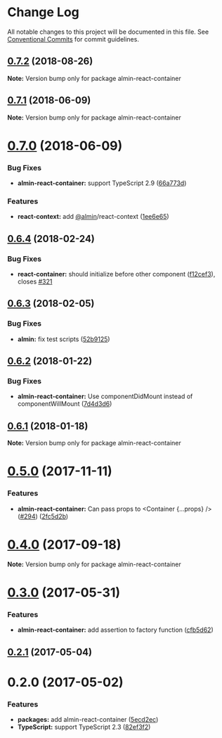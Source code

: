 # Change Log

All notable changes to this project will be documented in this file.
See [Conventional Commits](https://conventionalcommits.org) for commit guidelines.

<a name="0.7.2"></a>
## [0.7.2](https://github.com/almin/almin/compare/almin-react-container@0.7.1...almin-react-container@0.7.2) (2018-08-26)

**Note:** Version bump only for package almin-react-container





<a name="0.7.1"></a>
## [0.7.1](https://github.com/almin/almin/compare/almin-react-container@0.7.0...almin-react-container@0.7.1) (2018-06-09)




**Note:** Version bump only for package almin-react-container

<a name="0.7.0"></a>
# [0.7.0](https://github.com/almin/almin/compare/almin-react-container@0.6.4...almin-react-container@0.7.0) (2018-06-09)


### Bug Fixes

* **almin-react-container:** support TypeScript 2.9 ([66a773d](https://github.com/almin/almin/commit/66a773d))


### Features

* **react-context:** add [@almin](https://github.com/almin)/react-context ([1ee6e65](https://github.com/almin/almin/commit/1ee6e65))




<a name="0.6.4"></a>
## [0.6.4](https://github.com/almin/almin/compare/almin-react-container@0.6.3...almin-react-container@0.6.4) (2018-02-24)


### Bug Fixes

* **react-container:** should initialize before other component ([f12cef3](https://github.com/almin/almin/commit/f12cef3)), closes [#321](https://github.com/almin/almin/issues/321)




<a name="0.6.3"></a>
## [0.6.3](https://github.com/almin/almin/compare/almin-react-container@0.6.2...almin-react-container@0.6.3) (2018-02-05)


### Bug Fixes

* **almin:** fix test scripts ([52b9125](https://github.com/almin/almin/commit/52b9125))




<a name="0.6.2"></a>
## [0.6.2](https://github.com/almin/almin/compare/almin-react-container@0.6.1...almin-react-container@0.6.2) (2018-01-22)


### Bug Fixes

* **almin-react-container:** Use componentDidMount instead of componentWillMount ([7d4d3d6](https://github.com/almin/almin/commit/7d4d3d6))




<a name="0.6.1"></a>
## [0.6.1](https://github.com/almin/almin/compare/almin-react-container@0.6.0...almin-react-container@0.6.1) (2018-01-18)




**Note:** Version bump only for package almin-react-container

<a name="0.5.0"></a>
# [0.5.0](https://github.com/almin/almin/compare/almin-react-container@0.4.0...almin-react-container@0.5.0) (2017-11-11)


### Features

* **almin-react-container:** Can pass props to <Container {...props} />  ([#294](https://github.com/almin/almin/issues/294)) ([2fc5d2b](https://github.com/almin/almin/commit/2fc5d2b))




<a name="0.4.0"></a>
# [0.4.0](https://github.com/almin/almin/compare/almin-react-container@0.3.9...almin-react-container@0.4.0) (2017-09-18)




**Note:** Version bump only for package almin-react-container

<a name="0.3.0"></a>
# [0.3.0](https://github.com/almin/almin/compare/almin-react-container@0.2.2...almin-react-container@0.3.0) (2017-05-31)


### Features

* **almin-react-container:** add assertion to factory function ([cfb5d62](https://github.com/almin/almin/commit/cfb5d62))




<a name="0.2.1"></a>
## [0.2.1](https://github.com/almin/almin/compare/almin-react-container@0.2.0...almin-react-container@0.2.1) (2017-05-04)




<a name="0.2.0"></a>
# 0.2.0 (2017-05-02)


### Features

* **packages:** add almin-react-container ([5ecd2ec](https://github.com/almin/almin/commit/5ecd2ec))
* **TypeScript:** support TypeScript 2.3 ([82ef3f2](https://github.com/almin/almin/commit/82ef3f2))
